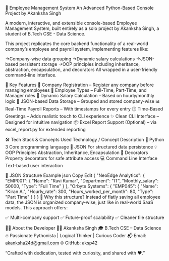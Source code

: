 💼 Employee Management System
An Advanced Python-Based Console Project by Akanksha Singh

A modern, interactive, and extensible console-based Employee Management System, built entirely as a solo project by Akanksha Singh, a student of B.Tech CSE - Data Science.

This project replicates the core backend functionality of a real-world company’s employee and payroll system, implementing features like:

  ->Company-wise data grouping
  ->Dynamic salary calculations
  ->JSON-based persistent storage
  ->OOP principles including inheritance, abstraction, encapsulation, and decorators
All wrapped in a user-friendly command-line interface.

🚀 Key Features
🏢 Company Registration – Register any company before managing employees
👥 Employee Types – Full-Time, Part-Time, and Manager roles
💸 Dynamic Salary Calculation – Based on hourly/monthly logic
📂 JSON-based Data Storage – Grouped and stored company-wise
📊 Real-Time Payroll Reports – With timestamps for every entry
🕒 Time-Based Greetings – Adds realistic touch to CLI experience
✨ Clean CLI Interface – Designed for intuitive navigation
📦 Excel Report Support (Optional) – via excel_report.py for extended reporting

🛠️ Tech Stack & Concepts Used
Technology / Concept	Description
🐍 Python 3	Core programming language
📁 JSON	For structured data persistence
💡 OOP Principles	Abstraction, Inheritance, Encapsulation
🔁 Decorators	Property decorators for safe attribute access
💻 Command Line Interface	Text-based user interaction

🧪 JSON Structure Example
json
Copy
Edit
{
  "NeoEdge Analytics": {
    "EMP001": {
      "Name": "Ravi Kumar",
      "Department": "IT",
      "Monthly_salary": 50000,
      "Type": "Full Time"
    }
  },
  "Orbyte Systems": {
    "EMP045": {
      "Name": "Kiran A.",
      "Hourly_rate": 300,
      "Hours_worked_per_month": 80,
      "Type": "Part Time"
    }
  }
}
🔹 Why this structure?
Instead of flatly saving all employee data, the JSON is organized company-wise, just like in real-world SaaS models. This approach offers:

✅ Multi-company support
✅ Future-proof scalability
✅ Cleaner file structure

🙋‍♀️ About the Developer
👩‍💻 Akanksha Singh
🎓 B.Tech CSE – Data Science
🔥 Passionate Pythonista | Logical Thinker | Curious Coder
📬 Email: akanksha24d@gmail.com
🌐 GitHub: aksp42

“Crafted with dedication, tested with curiosity, and shared with ❤️.”
